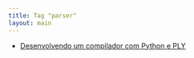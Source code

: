 ```yaml
---
title: Tag "parser"
layout: main
---
```


* [Desenvolvendo um compilador com Python e PLY](/./teaching/lasalle/compilers/python_ply_compiler)
